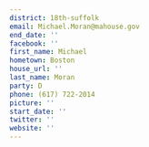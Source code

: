 ```yaml
---
district: 18th-suffolk
email: Michael.Moran@mahouse.gov
end_date: ''
facebook: ''
first_name: Michael
hometown: Boston
house_url: ''
last_name: Moran
party: D
phone: (617) 722-2014
picture: ''
start_date: ''
twitter: ''
website: ''
---
```

